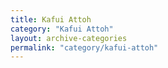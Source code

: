 ```yaml
---
title: Kafui Attoh
category: "Kafui Attoh"
layout: archive-categories
permalink: "category/kafui-attoh"
---
```

